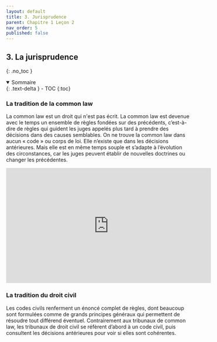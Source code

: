 ```yaml
---
layout: default
title: 3. Jurisprudence
parent: Chapitre 1 Leçon 2
nav_order: 5
published: false
---
```


## 3. La jurisprudence
{: .no_toc }

<details open markdown="block">
  <summary>
    Sommaire
  </summary>
  {: .text-delta }
- TOC
{:toc}
</details>

### La tradition de la common law
La common law est un droit qui n'est pas écrit. La common law est devenue avec le temps un ensemble de règles fondées sur des précédents, c’est-à-dire de règles qui guident les juges appelés plus tard à prendre des décisions dans des causes semblables. On ne trouve la common law dans aucun « code » ou corps de loi. Elle n’existe que dans les décisions antérieures. Mais elle est en même temps souple et s’adapte à l’évolution des circonstances, car les juges peuvent établir de nouvelles doctrines ou changer les précédentes.

<iframe width="560" height="315" src="https://www.youtube.com/embed/aRwXvZAhvbc?si=rPlzb2LVL2kFSDZ1" title="YouTube video player" frameborder="0" allow="accelerometer; autoplay; clipboard-write; encrypted-media; gyroscope; picture-in-picture; web-share" allowfullscreen></iframe>

### La tradition du droit civil
Les codes civils renferment un énoncé complet de règles, dont beaucoup sont formulées comme de grands principes généraux qui permettent de résoudre tout différend éventuel. Contrairement aux tribunaux de common law, les tribunaux de droit civil se réfèrent d’abord à un code civil, puis consultent les décisions antérieures pour voir si elles sont cohérentes.
